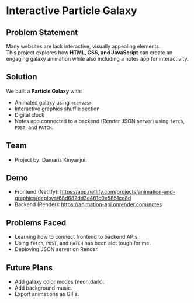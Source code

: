 # Interactive Particle Galaxy

## Problem Statement
Many websites are lack interactive, visually appealing elements.  
This project explores how **HTML, CSS, and JavaScript** can create an engaging galaxy animation while also including a notes app for interactivity.

## Solution
We built a **Particle Galaxy** with:
- Animated galaxy using `<canvas>`  
- Interactive graphics shuffle section  
- Digital clock  
- Notes app connected to a backend (Render JSON server) using `fetch`, `POST`, and `PATCH`.  

## Team
- Project by: Damaris Kinyanjui.

## Demo
- Frontend (Netlify): https://app.netlify.com/projects/animation-and-graphics/deploys/68d682dd3e461c0e5851ce8d
- Backend (Render): https://animation-api.onrender.com/notes

## Problems Faced
- Learning how to connect frontend to backend APIs.  
- Using `fetch`, `POST`, and `PATCH` has been alot tough for me.
- Deploying JSON server on Render.

## Future Plans
- Add galaxy color modes (neon,dark).  
- Add background music.  
- Export animations as GIFs.  